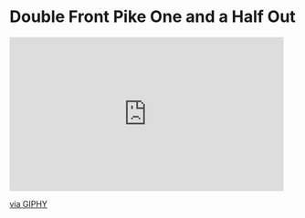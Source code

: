 # Double Front Pike One and a Half Out


<iframe src="https://giphy.com/embed/UVVXXmluV64RQOga8b" width="480" height="270" frameBorder="0" class="giphy-embed" allowFullScreen></iframe><p><a href="https://giphy.com/gifs/UVVXXmluV64RQOga8b">via GIPHY</a></p>
